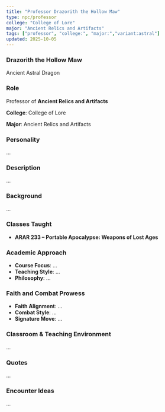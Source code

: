 ```yaml
---
title: "Professor Drazorith the Hollow Maw"
type: npc/professor
college: "College of Lore"
major: "Ancient Relics and Artifacts"
tags: ["professor", "college:", "major:","variant:astral"]
updated: 2025-10-05
---
```

### Drazorith the Hollow Maw

Ancient Astral Dragon

### Role

Professor of **Ancient Relics and Artifacts**

**College**: College of Lore

**Major**: Ancient Relics and Artifacts

### Personality

...

### Description

...

### Background

...

### Classes Taught

- **ARAR 233 – Portable Apocalypse: Weapons of Lost Ages**



### Academic Approach

- **Course Focus**: ...
- **Teaching Style**: ...
- **Philosophy**: ...

### Faith and Combat Prowess

- **Faith Alignment**: ...
- **Combat Style**: ...
- **Signature Move**: ...

### Classroom & Teaching Environment

...

### Quotes

...

### Encounter Ideas

...

